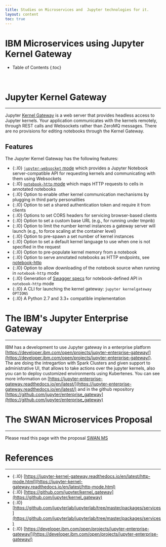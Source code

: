 ```yaml
---
title: Studies on Microservices and  Jupyter technologies for it.
layout: content
toc: true
---
```


# IBM Microservices using Jupyter Kernel Gateway

* Table of Contents 
{:toc}
<br>

# Jupyter Kernel Gateway
---------------
Jupyter [Kernel Gateway](https://github.com/jupyter/kernel_gateway) is a web server that provides headless access to Jupyter kernels. Your application communicates with the kernels remotely, through REST calls and Websockets rather than ZeroMQ messages. There are no provisions for editing notebooks through the Kernel Gateway.

## Features

The Jupyter Kernel Gateway has the following features:

* {:.l0} [`jupyter-websocket` mode](https://jupyter-kernel-gateway.readthedocs.io/en/latest/websocket-mode.html) which provides a 
  Jupyter Notebook server-compatible API for requesting kernels and
  communicating with them using Websockets
* {:.l0} [`notebook-http` mode](https://jupyter-kernel-gateway.readthedocs.io/en/latest/http-mode.html) which maps HTTP requests to
  cells in annotated notebooks
* {:.l0} Option to enable other kernel communication mechanisms by plugging in third party personalities
* {:.l0} Option to set a shared authentication token and require it from clients
* {:.l0} Options to set CORS headers for servicing browser-based clients
* {:.l0} Option to set a custom base URL (e.g., for running under tmpnb)
* {:.l0} Option to limit the number kernel instances a gateway server will launch
  (e.g., to force scaling at the container level)
* {:.l0} Option to pre-spawn a set number of kernel instances
* {:.l0} Option to set a default kernel language to use when one is not specified
  in the request
* {:.l0} Option to pre-populate kernel memory from a notebook
* {:.l0} Option to serve annotated notebooks as HTTP endpoints, see
  [notebook-http](https://jupyter-kernel-gateway.readthedocs.io/en/latest/http-mode.html)
* {:.l0} Option to allow downloading of the notebook source when running
  in `notebook-http` mode
* {:.l0} Generation of [Swagger specs](http://swagger.io/introducing-the-open-api-initiative/)
  for notebook-defined API in `notebook-http` mode
* {:.l0} A CLI for launching the kernel gateway: `jupyter kernelgateway OPTIONS`
* {:.l0} A Python 2.7 and 3.3+ compatible implementation



# The IBM's Jupyter Enterprise Gateway
---------------
IBM has a development to use Jupyter gateway in a enterprise platform [https://developer.ibm.com/open/projects/jupyter-enterprise-gateway/](https://developer.ibm.com/open/projects/jupyter-enterprise-gateway/).
The are doing the intregartion with Spark Clusters and given support to administrative UI, that allows to take actions  over the jupyter kernels, also you can to deploy customized environments using Kubertenes.
You can see more information on [https://jupyter-enterprise-gateway.readthedocs.io/en/latest/](https://jupyter-enterprise-gateway.readthedocs.io/en/latest/) and in the github repository [https://github.com/jupyter/enterprise_gateway](https://github.com/jupyter/enterprise_gateway)


# The SWAN Microservices Proposal 
---------------
Please read this page with the proposal <a href='{{ site.baseurl }}/pages/SWANMS.html'>SWAN MS</a>


# References
---------------

* {:.l0} [https://jupyter-kernel-gateway.readthedocs.io/en/latest/http-mode.html](https://jupyter-kernel-gateway.readthedocs.io/en/latest/http-mode.html)
* {:.l0} [https://github.com/jupyter/kernel_gateway](https://github.com/jupyter/kernel_gateway)
* {:.l0} [https://github.com/jupyterlab/jupyterlab/tree/master/packages/services](https://github.com/jupyterlab/jupyterlab/tree/master/packages/services)
* {:.l0} [https://developer.ibm.com/open/projects/jupyter-enterprise-gateway/](https://developer.ibm.com/open/projects/jupyter-enterprise-gateway/)
